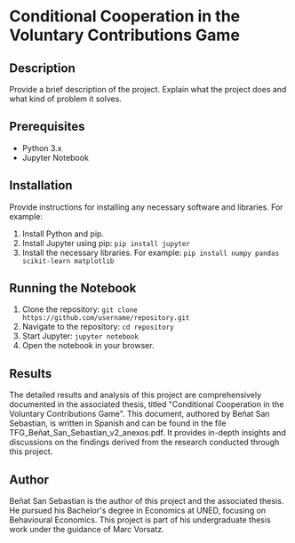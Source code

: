 # Conditional Cooperation in the Voluntary Contributions Game

## Description

Provide a brief description of the project. Explain what the project does and what kind of problem it solves.

## Prerequisites

- Python 3.x
- Jupyter Notebook

## Installation

Provide instructions for installing any necessary software and libraries. For example:

1. Install Python and pip.
2. Install Jupyter using pip: `pip install jupyter`
3. Install the necessary libraries. For example: `pip install numpy pandas scikit-learn matplotlib`

## Running the Notebook

1. Clone the repository: `git clone https://github.com/username/repository.git`
2. Navigate to the repository: `cd repository`
3. Start Jupyter: `jupyter notebook`
4. Open the notebook in your browser.

## Results

The detailed results and analysis of this project are comprehensively documented in the associated thesis, titled "Conditional Cooperation in the Voluntary Contributions Game". This document, authored by Beñat San Sebastian, is written in Spanish and can be found in the file TFG_Beñat_San_Sebastian_v2_anexos.pdf. It provides in-depth insights and discussions on the findings derived from the research conducted through this project.

## Author

Beñat San Sebastian is the author of this project and the associated thesis. He pursued his Bachelor's degree in Economics at UNED, focusing on Behavioural Economics. This project is part of his undergraduate thesis work under the guidance of Marc Vorsatz.